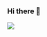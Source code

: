 ### Hi there 👋

<img src="https://capsule-render.vercel.app/api?type=waving&color=timeAuto&height=300&section=header&text= 's Github&fontSize=50" />

<!--
**J1-coding/J1-coding** is a ✨ _special_ ✨ repository because its `README.md` (this file) appears on your GitHub profile.

Here are some ideas to get you started:

- 🔭 I’m currently working on ...
- 🌱 I’m currently learning ...
- 👯 I’m looking to collaborate on ...
- 🤔 I’m looking for help with ...
- 💬 Ask me about ...
- 📫 How to reach me: ...
- 😄 Pronouns: ...
- ⚡ Fun fact: ...
-->

